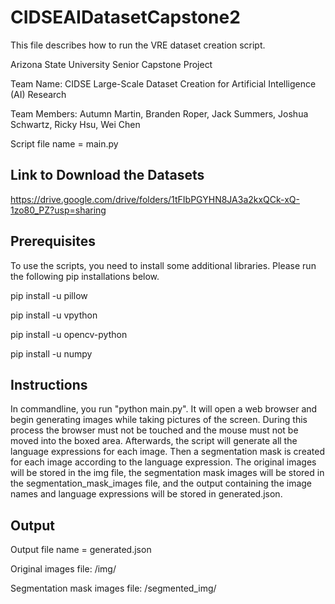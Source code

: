 # CIDSEAIDatasetCapstone2

This file describes how to run the VRE dataset creation script.

Arizona State University Senior Capstone Project

Team Name: CIDSE Large-Scale Dataset Creation for Artificial Intelligence (AI) Research

Team Members: Autumn Martin, Branden Roper, Jack Summers, Joshua Schwartz, Ricky Hsu, Wei Chen

Script file name = main.py

## Link to Download the Datasets
https://drive.google.com/drive/folders/1tFIbPGYHN8JA3a2kxQCk-xQ-1zo80_PZ?usp=sharing

## Prerequisites

To use the scripts, you need to install some additional libraries. Please run the following pip installations below.

pip install -u pillow

pip install -u vpython

pip install -u opencv-python

pip install -u numpy


## Instructions

In commandline, you run "python main.py". It will open a web browser and begin generating images while taking pictures of the screen. During this process the browser must not be touched and the mouse must not be moved into the boxed area. Afterwards, the script will generate all the language expressions for each image. Then a segmentation mask is created for each image according to the language expression. The original images will be stored in the img file, the segmentation mask images will be stored in the segmentation_mask_images file, and the output containing the image names and language expressions will be stored in generated.json.

## Output

Output file name = generated.json

Original images file: /img/

Segmentation mask images file: /segmented_img/
